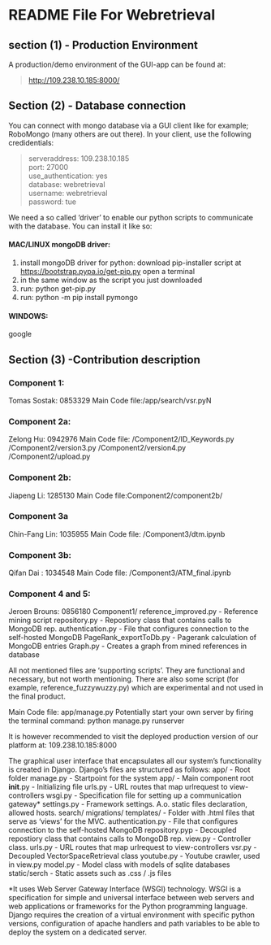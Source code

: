 # README File For Webretrieval

## section (1) - Production Environment

A production/demo environment of the GUI-app can be found at:
> http://109.238.10.185:8000/

## Section (2) - Database connection

You can connect with mongo database via a GUI client like for example; RoboMongo (many others are out there). In your client, use the following credidentials:

> serveraddress:    109.238.10.185 <br />
> port:                     27000 <br />
> use_authentication: yes <br />
> database: webretrieval <br />
> username: webretrieval <br />
> password: tue <br />


We need a so called ‘driver’ to enable our python scripts to communicate with the database. You can install it like so:



#### MAC/LINUX mongoDB driver:

 1. install mongoDB driver for python: download pip-installer script at
    https://bootstrap.pypa.io/get-pip.py open a terminal
 2. in the same window as the script you just downloaded
 3. run: python get-pip.py
 4. run: python -m pip install pymongo


#### WINDOWS:
google

## Section (3) -Contribution description

### Component 1: 
Tomas Sostak: 0853329
Main Code file:/app/search/vsr.pyN

### Component 2a: 
Zelong Hu: 0942976
Main Code file: /Component2/ID_Keywords.py
                        /Component2/version3.py
                       /Component2/version4.py
                      /Component2/upload.py

### Component 2b:
Jiapeng Li: 1285130
Main Code file:Component2/component2b/

### Component 3a
Chin-Fang Lin: 1035955
Main Code file: /Component3/dtm.ipynb

### Component 3b:
Qifan Dai : 1034548
Main Code file: /Component3/ATM_final.ipynb


### Component 4 and 5:

Jeroen Brouns: 0856180
Component1/
   reference_improved.py	   - Reference mining script
   repository.py			   - Repostiory class that contains calls to MongoDB rep.
   authentication.py		   - File that configures connection to the self-hosted MongoDB
   PageRank_exportToDb.py     - Pagerank calculation of MongoDB entries
   Graph.py			   - Creates a graph from mined references in database

All not mentioned files are ‘supporting scripts’. They are functional and necessary, but not worth mentioning. There are also some script (for example, reference_fuzzywuzzy.py) which are experimental and not used in the final product.

Main Code file: app/manage.py
Potentially start your own server by firing the terminal command: 
python manage.py runserver

It is however recommended to visit the deployed production version of our platform at:
109.238.10.185:8000 

The graphical user interface that encapsulates all our system’s functionality is created in Django. Django’s files are structured as follows:
app/			 - Root folder
    manage.py		- Startpoint for the system
    app/	                        - Main component root
        __init__.py	-  Initializing file
        urls.py		- URL routes that map urlrequest to view-controllers
        wsgi.py		- Specification file for setting up a communication gateway*
        settings.py	- Framework settings. A.o. static files declaration, allowed hosts.
    search/
        migrations/
        templates/	- Folder with .html files that serve as ‘views’ for the MVC.
        authentication.py   - File that configures connection to the self-hosted MongoDB
        repository.pyp	- Decoupled repostiory class that contains calls to MongoDB rep.
        view.py		- Controller class. 
        urls.py		- URL routes that map urlrequest to view-controllers
        vsr.py		- Decoupled VectorSpaceRetrieval class
        youtube.py	- Youtube crawler, used in view.py
        model.py		- Model class with models of sqlite databases
    static/serch		- Static assets such as .css / .js files		


*It uses Web Server Gateway Interface (WSGI) technology. WSGI is a specification for simple and universal interface between web servers and web applications or frameworks for the Python programming language. Django requires the creation of a virtual environment with specific python versions, configuration of apache handlers and path variables to be able to deploy the system on a dedicated server. 

